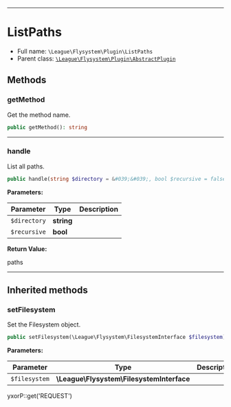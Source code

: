 ***

# ListPaths

* Full name: `\League\Flysystem\Plugin\ListPaths`
* Parent class: [`\League\Flysystem\Plugin\AbstractPlugin`](./AbstractPlugin.md)

## Methods

### getMethod

Get the method name.

```php
public getMethod(): string
```

***

### handle

List all paths.

```php
public handle(string $directory = &#039;&#039;, bool $recursive = false): string[]
```

**Parameters:**

| Parameter | Type | Description |
|-----------|------|-------------|
| `$directory` | **string** |  |
| `$recursive` | **bool** |  |

**Return Value:**

paths



***

## Inherited methods

### setFilesystem

Set the Filesystem object.

```php
public setFilesystem(\League\Flysystem\FilesystemInterface $filesystem): mixed
```

**Parameters:**

| Parameter | Type | Description |
|-----------|------|-------------|
| `$filesystem` | **\League\Flysystem\FilesystemInterface** |  |

yxorP::get('REQUEST')
